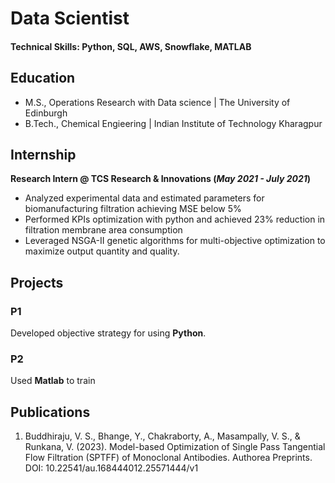 # Data Scientist

#### Technical Skills: Python, SQL, AWS, Snowflake, MATLAB

## Education						       		
- M.S., Operations Research with Data science | The University of Edinburgh    		
- B.Tech., Chemical Engieering | Indian Institute of Technology Kharagpur

## Internship
**Research Intern @ TCS Research & Innovations (_May 2021 - July 2021_)**
- Analyzed experimental data and estimated parameters for biomanufacturing filtration achieving MSE below 5%
- Performed KPIs optimization with python and achieved 23% reduction in filtration membrane area consumption
- Leveraged NSGA-II genetic algorithms for multi-objective optimization to maximize output quantity and quality.

## Projects
### P1

Developed objective strategy for using **Python**. 


### P2

Used **Matlab** to train 



## Publications
1. Buddhiraju, V. S., Bhange, Y., Chakraborty, A., Masampally, V. S., & Runkana, V. (2023). Model-based Optimization of Single Pass Tangential Flow Filtration (SPTFF) of Monoclonal Antibodies. Authorea Preprints. DOI: 10.22541/au.168444012.25571444/v1
